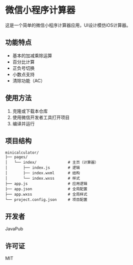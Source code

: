 <!--
 * @Author: JavaPub
 * @Date: 2025-03-08 23:27:07
 * @LastEditors: your name
 * @LastEditTime: 2025-03-08 23:59:17
 * @Description: Here is the JavaPub code base. Search JavaPub on the whole web.
 * @FilePath: /minicalculator/README.md
-->
# 微信小程序计算器

这是一个简单的微信小程序计算器应用，UI设计模仿iOS计算器。

## 功能特点

- 基本的加减乘除运算
- 百分比计算
- 正负号切换
- 小数点支持
- 清除功能（AC）

## 使用方法

1. 克隆或下载本仓库
2. 使用微信开发者工具打开项目
3. 编译并运行

## 项目结构

```
minicalculator/
├── pages/
│   └── index/              # 主页（计算器）
│       ├── index.js        # 逻辑
│       ├── index.wxml      # 结构
│       └── index.wxss      # 样式
├── app.js                  # 应用逻辑
├── app.json                # 全局配置
├── app.wxss                # 全局样式
└── project.config.json     # 项目配置
```

## 开发者

JavaPub

## 许可证

MIT
